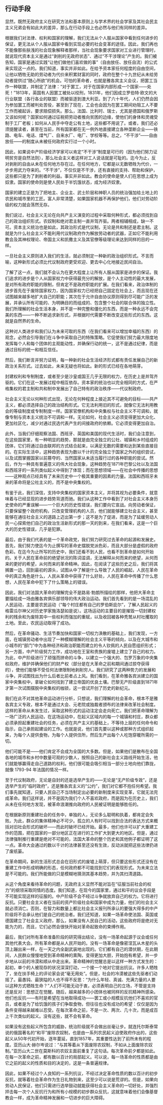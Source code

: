 ## 行动手段

显然，既然无政府主义在研究方法和基本原则上与学术界的社会学家及其社会民主主义兄弟会有如此大的差异，那么在行动手段上也必然与他们有同样的差异。

根据我们对法律、权利和国家的理解，我们无法从个人服从国家中看到任何进步的保证，更无法从个人服从国家中看到实现必要的社会变革的途径。因此，我们再也不能像那些肤浅的社会现象解释者那样，当社会现象要求国家对工业进行管理时，就说现代资本主义是通过“剥削的无政府状态”、通过“不干涉理论”产生的。我们被告知，国家是通过实践“让他们做他们喜欢做的事”（自由放任、放任自流）的公式来实现这一点的。我们知道，事实并非如此。在给予资本家任何程度的自由空间，让他以牺牲无助的劳动者为代价来积累财富的同时，政府在整个十九世纪从未给劳动者提供过“随心所欲”的机会。可怕的革命者，也就是雅各宾主义会议，把罢工当作一种联盟，并制定了法律：“对于罢工，对于在国家内部形成一个国家——处死！”1813年，英国有人因罢工被处以绞刑，1831年，他们因成立罗伯特·欧文的大行业联盟（各行各业的联盟）而被驱逐到澳大利亚。到了六十年代，人们仍然会因为参加罢工而被判处苦役，甚至到了现在，工会也会因为在罢工期间劝阻工人不要工作而被起诉，要求赔偿损失。那么，法国、比利时、瑞士，尤其是德国和俄罗斯又该如何呢？国家如何通过征税把劳动者推向贫困的边缘，使他们的身体和灵魂受制于工厂老板；如何从人民手中夺走公有土地，这些都不用说了。或者，我们还必须提醒读者，甚至在当前，所有国家都在无一例外地直接建立各种垄断企业——铁路、电车、电话、煤气厂、自来水厂、电厂、学校等等。总之，“不干涉”——自由放任——的制度从未被任何政府实行过一个小时。

因此，如果说中产阶级经济学家可以肯定“不干涉”制度是可行的（因为他们努力证明贫穷是自然法则），那么社会主义者这样对工人说话就是可耻的。迄今为止，反对剥削的自由从未在任何地方存在过。在任何地方，它都是以无数牺牲为代价，一步步用武力夺来的。“不干涉”，不仅仅是不干涉，还有直接的支持、帮助和保护，这些都只是为了剥削者的利益。事实并非如此。教会的使命是使人们在思想上成为奴隶。国家的使命则是使人民处于半饥饿状态，成为经济奴隶。

国家的建立正是为了把地主、企业主、武士阶层和神职人员的统治强加给土地上的农民和城市里的工匠。富人非常清楚，如果国家机器不再保护他们，他们对劳动阶级的权力就会荡然无存。

我们说过，社会主义无论在向共产主义演变的过程中采取何种形式，都必须找到自己的政治组织形式。农奴制和绝对君主制一直并驾齐驱。两者相辅相成，缺一不可。资本主义统治也是如此，其政治形式是代议制，无论是共和制还是君主制。这就是为什么社会主义不能利用代议制政府作为解放劳动者的武器，正如它不能利用教会及其神权理论、帝国主义和凯撒主义及其官僚等级理论来达到同样的目的一样。

一旦社会主义原则进入我们的生活，就必须制定一种新的政治组织形式。不言而喻，这种新形式必须比代议制政府更受欢迎、更去中心化地接近民间自治。

了解了这一点，我们就不会认为在更大程度上让所有人服从国家是进步的保证。我们追求的进步是个人从国家权力中获得最充分的解放，是个人主动性的最大发展，是对所有政府职能的限制，但肯定不是政府职能的扩展。在我们看来，政治体制的进步首先在于废除国家权力，因为国家权力已经把自己固定在社会上，而且现在还试图越来越多地扩大自己的职能；其次在于允许自由协议原则得到尽可能广泛的发展，并承认所有可能的、为明确目的而组成的、包含整个社会的联合体的独立性。我们所理解的社会生活本身，并不是一种完整和僵化的东西，而是一种永远不会完美的东西——一种不断追求新形式，并根据时代需要不断改变这些形式的东西。这就是自然界的生命。

这种对人类进步和我们认为未来可取的东西（在我们看来可以增加幸福的东西）的观念，必然会引导我们在斗争中采取自己的特殊策略。它促使我们努力最大限度地发挥每个人和每个团体的主观能动性，并确保行动的统一，这不是通过纪律，而是通过目标的统一和相互信任。

然后，我们断言并努力证明，每一种新的社会生活经济形式都有责任发展自己的新政治关系形式。过去如此，未来无疑也将如此。新的形式已经在各地萌芽。

封建权利和专制制度，或者至少是沙皇或国王几乎无限的权力，在历史上是并驾齐驱的。它们在这一发展过程中相互依存。资本家的统治也以完全相同的方式，在严格集权的君主制和共和制中发展出了自己特有的政治秩序——代议制政府。

社会主义无论以何种形式出现，无论在何种程度上接近其不可避免的目标——共产主义，都必须选择自己的政治结构形式。它无法利用旧的形式，就像它无法利用教会的等级制度或专制制度一样。国家官僚机构和中央集权与社会主义不可调和，就像专制与资本主义统治不可调和一样。无论如何，社会主义必须变得更加大众化、更加社区化，减少对通过民选代表产生的间接政府的依赖。它必须变得更加自治。

此外，当我们仔细观察法国、西班牙、英国和美国的现代生活时，我们会注意到，在这些国家里，有一种明显的趋势，那就是由完全独立的公社、城镇和乡村组成的团体，它们将通过自由联邦的方式结合起来，以满足无数的需要和达到某些直接目的。在实际生活中，这种趋势表现为数以千计的完全独立于国家之外的组织尝试，以及试图掌握国家以前篡夺的、当然国家从未适当履行过的各种职能的尝试。然后，作为一种具有普遍意义的伟大社会现象，这种趋势在1871年巴黎公社以及法国和西班牙的一系列类似起义中得到了体现；而在思想领域——在社会中传播的思想——这种观点已经具有了未来历史中一个极其重要的因素的力量。法国和西班牙未来的革命将是公社主义的，而不是中央集权的。

有鉴于此，我们深信，支持中央集权的国家资本主义，并将其视为必要条件，就意味着与已经显现的进步趋势背道而驰。我们从这种工作中看到了对社会主义本身历史使命的严重误解——一个巨大的历史性错误，我们要向它宣战。向劳动者保证，只要保留整个政府机构，只改变管理机构的人员，他们就能够建立社会主义，甚至能够在通往社会主义的道路上迈出第一步；这不是为了促进，而是为了延缓劳动人民一心探索他们自己的政治生活新形式的那一天的到来，在我们看来，这是一个巨大的历史性错误，几乎是犯罪。

最后，由于我们代表的是一个革命政党，我们努力研究过去革命的起源和发展史。首先，我们努力使迄今为止撰写的革命史摆脱党派色彩，而且大部分是虚假的政府色彩。在迄今为止所写的历史中，我们还看不到人民，也看不到革命是如何开始的。关于人民在革命前的绝望状况的陈词滥调，无法解释从何而来的绝望，从何而来的更好的希望，从何而来的革命精神。因此，在阅读了这些历史之后，我们将其搁置一边，回到最初的源头，试图从中了解是什么导致了人民的崛起，人民在革命中的真正角色是什么，人民从革命中获得了什么好处，人民在革命中传播了什么思想，人民在革命中犯下了什么策略上的错误。

因此，我们对法国大革命的理解完全不是路易·勃朗所描绘的那样，他把大革命主要描绘成一场由雅各宾俱乐部领导的伟大政治运动。我们首先看到的是一场混乱的人民运动，主要是农民运动（“每个村庄都有自己的罗伯斯庇尔”，了解人民起义的格雷瓜尔神父对历史学家施洛瑟如是说）。这场运动的主要目的是摧毁一切封建权利的残余和为废除其中一些权利而强加的重赋，以及收回被各种秃鹫从村社攫取的土地。至此，农民运动取得了成功。

然后，在革命骚动、生活节奏加快和国家一切权力涣散的基础上，我们发现，一方面，在城镇劳动者中出现了一种模糊理解的社会主义平等的倾向，以及在大城市和小城市的“部门”中为各种经济和政治职能而建立的令人钦佩的人民自愿组织形式；另一方面，中产阶级努力工作，成功地在王室和贵族的废墟上建立了自己的权力。为此，中产阶级进行了顽强而拼命的斗争，以建立一个强大的、包罗万象的中央集权政府，维护并确保他们的财产权（部分是在大革命之前和期间通过掠夺获得的），使他们能够不受任何法律限制地剥削穷人。我们研究了这两种势力的发展和斗争，并试图找出为什么后者比前者占上风。我们看到，在革命雅各宾派建立的国家中央集权中，拿破仑如何找到了建立帝国的优良土壤。巴黎无产阶级直到1871年才第一次试图摆脱中央集权的枷锁，这一尝试开创了历史的新纪元。

我们在此不对其他革命运动进行分析，只想说，我们理解的社会革命，根本不是雅各宾主义专政，根本不是通过大会、元老院或独裁者颁布的法律来改革社会制度。这样的革命从未发生过，采取这种形式的运动注定会走向死亡。我们把革命理解为一场广泛的人民运动，在这场运动中，在起义区域内的每一个城镇和村庄，群众都必须承担起重建社会的任务，必须在共产主义的基础上，不等待上层的任何命令和指示，自己承担起建设的工作。也就是说，他们首先要以这种或那种方式组织起来，为每个人提供食物，为每个人提供住所，然后生产出每个人吃饱穿暖所需的一切。

他们可能不是——他们肯定不会成为全国的大多数。但是，如果他们是散布在全国各地的城市和乡村中数量可观的少数人，按照自己的新社会主义路线开始生活，他们就能够赢得走自己道路的权利。他们很可能会吸引相当一部分土地向他们靠拢，就像 1793-94 年法国的情况一样。

至于代议制政府，无论是自封的还是选举产生的——无论是“无产阶级专政”，还是选举产生的“临时政府”，还是雅各宾主义的“公约”，我们对它都不抱任何希望。我们事先就知道，只要人民自己不当场制定出必要的新制度来实现变革，它就无法完成革命。我们这样说，并不是因为我们个人不喜欢政府，而是因为在历史上，我们从未在任何地方发现，被革命浪潮推向政府的人民被证明是能够胜任的。

在根据新原则重建社会的任务中，单独的人，无论多么聪明和执着，都肯定会失败。为此，群众的集体精神必不可少。孤立的人有时可以找到合法的表达方式来概括对旧社会形式的破坏——而此时破坏已经开始。最多，他们也许可以扩大重建工作的范围，把在国家的一部分地区正在进行的工作扩大到更大的地区。但是，通过法律强制推行重建是绝对不可能的，法国大革命的整个历史和其他例子都证明了这一点。革命大会通过的数以千计的法律甚至还没有生效，反动派就把这些法律扔进了废纸篓。

在革命期间，新的生活形式总会在旧形式的废墟上萌芽，但只要这些形式还没有在重建工作中形成明确的形态，任何政府都不可能找到它们的表现形式。为未来立法是不可能的。我们所能做的只是模糊地猜测其基本趋势，并为其扫清道路。

从这个角度来看待革命的问题，无政府主义显然不能对旨在“征服当前社会的权力”的纲领采取同情的态度。我们知道，在现今的国家里，通过和平的议会手段是不可能实现这样的征服的。中产阶级不会不经过斗争就放弃自己的权力。它将进行反抗。只要社会主义者在当前的资产阶级社会和国家中成为力量，他们的社会主义就必须消亡。否则，在智力和数量上都比社会主义报刊所承认的要强大得多的中产阶级将不会承认他们是自己的统治者。我们还知道，如果一场革命使法国、英国或德国建立了社会主义政府，那么，如果没有人民自己的活动，这些政府将是绝对无能为力的，而且，它们必然会很快开始对革命起致命的束缚作用。

最后，我们对所有革命准备阶段的研究得出结论，没有一场革命起源于议会或任何其他代表大会。所有革命都是从人民开始的。没有一场革命是像密涅瓦从木星的头顶上蹦出来一样，在一天之内全副武装地出现的。它们都有自己的潜伏期，在此期间，人民群众慢慢地受到革命精神的熏陶，变得更加大胆，开始抱有希望，并一步步地从以前的冷漠和顺从中走出来。革命精神的觉醒总是以这样一种方式发生的：起初，单个的人被现存的状况深深打动，一个接一个地对它提出抗议。许多人牺牲了，坐在扶手椅上的评论家会说“毫无用处”。但是，社会的冷漠被这些先驱者们动摇了。最愚钝、最狭隘的人也不得不反思：“为什么年轻、真诚、充满力量的人要以这种方式牺牲生命？”人们不可能无动于衷，必须表明自己的立场，不管是支持还是反对：思想正在觉醒。随后，越来越多的小团体也被同样的反抗精神所感染。他们也反抗——有时是希望在当地取得成功——罢工或小规模反抗他们不喜欢的官员，或者是为了给饥饿的孩子们争取食物，但往往也没有成功的希望：仅仅是因为条件变得越来越难以忍受。在每次革命之前，不是一次、两次、几十次，而是成百上千次类似的起义。没有这些，就不会有革命。

如果没有这些起义所包含的威胁，统治阶级就不会做出丝毫让步。就连托尔斯泰常说的俄国著名的“和平”废除农奴制，也是由一系列农民起义迫使政府作出的，这些起义从50年代初开始，逐年蔓延，直到1857年，其重要性达到了前所未有的程度。亚历山大·赫尔岑说过：“与其等着从下面废除农奴制，不如从上面废除农奴制。”亚历山大二世在莫斯科的农奴主面前重复了这句话。每次革命前夕都是如此。在每一次革命之前，都有数以百计的局部起义。可以说，每一场革命的性质都是由它之前的起义的性质和目的决定的，这是一条普遍规律。

因此，如果不经过个人良知的一系列抗议，不经过决定革命性质的数以百计的初步反抗，就等着社会革命作为生日礼物到来，这至少可以说是荒谬的。但是，如果向劳动人民保证，他们只需进行选举鼓动就能获得社会主义革命的一切好处，并强烈抨击每一次个人反抗行为和所有小规模的初步群众反抗，这就意味着他们会像基督教会一样，成为革命精神发展和一切进步的巨大障碍。

